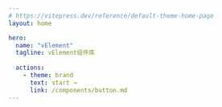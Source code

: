 ```yaml
---
# https://vitepress.dev/reference/default-theme-home-page
layout: home

hero:
  name: "vElement"
  tagline: vElement组件库
  
  actions:
    - theme: brand
      text: start →
      link: /components/button.md
---
```


